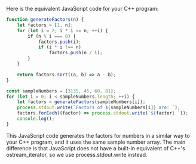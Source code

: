 Here is the equivalent JavaScript code for your C++ program: 

```javascript
function generateFactors(n) {
    let factors = [1, n];
    for (let i = 2; i * i <= n; ++i) {
        if (n % i === 0) {
            factors.push(i);
            if (i * i !== n)
                factors.push(n / i);
        }
    }

    return factors.sort((a, b) => a - b);
}

const sampleNumbers = [3135, 45, 60, 81];
for (let i = 0; i < sampleNumbers.length; ++i) {
    let factors = generateFactors(sampleNumbers[i]);
    process.stdout.write(`Factors of ${sampleNumbers[i]} are: `);
    factors.forEach((factor) => process.stdout.write(`${factor} `));
    console.log();
}
```
This JavaScript code generates the factors for numbers in a similar way to your C++ program, and it uses the same sample number array. The main difference is that JavaScript does not have a built-in equivalent of C++'s ostream_iterator, so we use process.stdout.write instead.
